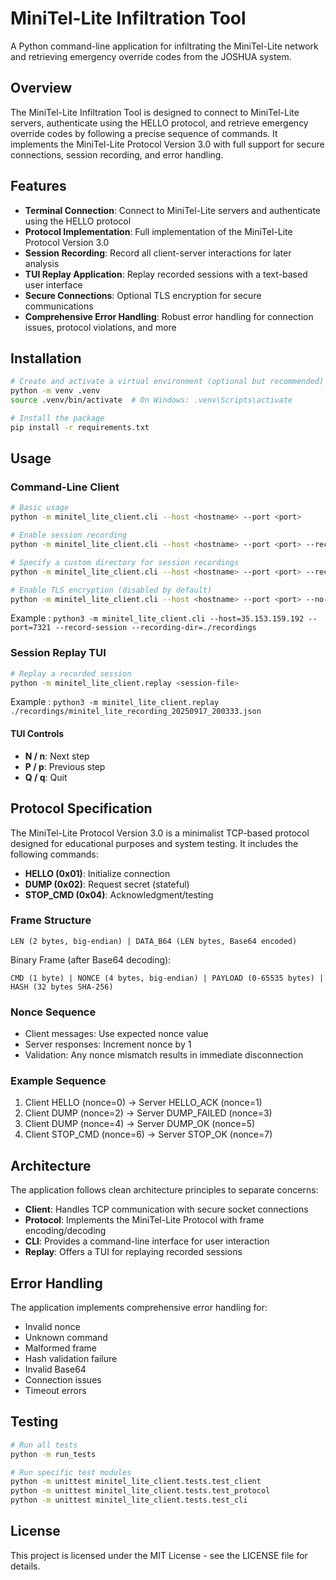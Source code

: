 # MiniTel-Lite Infiltration Tool

A Python command-line application for infiltrating the MiniTel-Lite network and retrieving emergency override codes from the JOSHUA system.

## Overview

The MiniTel-Lite Infiltration Tool is designed to connect to MiniTel-Lite servers, authenticate using the HELLO protocol, and retrieve emergency override codes by following a precise sequence of commands. It implements the MiniTel-Lite Protocol Version 3.0 with full support for secure connections, session recording, and error handling.

## Features

- **Terminal Connection**: Connect to MiniTel-Lite servers and authenticate using the HELLO protocol
- **Protocol Implementation**: Full implementation of the MiniTel-Lite Protocol Version 3.0
- **Session Recording**: Record all client-server interactions for later analysis
- **TUI Replay Application**: Replay recorded sessions with a text-based user interface
- **Secure Connections**: Optional TLS encryption for secure communications
- **Comprehensive Error Handling**: Robust error handling for connection issues, protocol violations, and more

## Installation

```bash
# Create and activate a virtual environment (optional but recommended)
python -m venv .venv
source .venv/bin/activate  # On Windows: .venv\Scripts\activate

# Install the package
pip install -r requirements.txt
```

## Usage

### Command-Line Client

```bash
# Basic usage
python -m minitel_lite_client.cli --host <hostname> --port <port>

# Enable session recording
python -m minitel_lite_client.cli --host <hostname> --port <port> --record-session

# Specify a custom directory for session recordings
python -m minitel_lite_client.cli --host <hostname> --port <port> --record-session --recording-dir ./my-recordings

# Enable TLS encryption (disabled by default)
python -m minitel_lite_client.cli --host <hostname> --port <port> --no-tls
```

Example : `python3 -m minitel_lite_client.cli --host=35.153.159.192 --port=7321 --record-session --recording-dir=./recordings`

### Session Replay TUI

```bash
# Replay a recorded session
python -m minitel_lite_client.replay <session-file>
```

Example : `python3 -m minitel_lite_client.replay ./recordings/minitel_lite_recording_20250917_200333.json`

#### TUI Controls

- **N / n**: Next step
- **P / p**: Previous step
- **Q / q**: Quit

## Protocol Specification

The MiniTel-Lite Protocol Version 3.0 is a minimalist TCP-based protocol designed for educational purposes and system testing. It includes the following commands:

- **HELLO (0x01)**: Initialize connection
- **DUMP (0x02)**: Request secret (stateful)
- **STOP_CMD (0x04)**: Acknowledgment/testing

### Frame Structure

```
LEN (2 bytes, big-endian) | DATA_B64 (LEN bytes, Base64 encoded)
```

Binary Frame (after Base64 decoding):

```
CMD (1 byte) | NONCE (4 bytes, big-endian) | PAYLOAD (0-65535 bytes) | HASH (32 bytes SHA-256)
```

### Nonce Sequence

- Client messages: Use expected nonce value
- Server responses: Increment nonce by 1
- Validation: Any nonce mismatch results in immediate disconnection

### Example Sequence

1. Client HELLO (nonce=0) → Server HELLO_ACK (nonce=1)
2. Client DUMP (nonce=2) → Server DUMP_FAILED (nonce=3)
3. Client DUMP (nonce=4) → Server DUMP_OK (nonce=5)
4. Client STOP_CMD (nonce=6) → Server STOP_OK (nonce=7)

## Architecture

The application follows clean architecture principles to separate concerns:

- **Client**: Handles TCP communication with secure socket connections
- **Protocol**: Implements the MiniTel-Lite Protocol with frame encoding/decoding
- **CLI**: Provides a command-line interface for user interaction
- **Replay**: Offers a TUI for replaying recorded sessions

## Error Handling

The application implements comprehensive error handling for:

- Invalid nonce
- Unknown command
- Malformed frame
- Hash validation failure
- Invalid Base64
- Connection issues
- Timeout errors

## Testing

```bash
# Run all tests
python -m run_tests

# Run specific test modules
python -m unittest minitel_lite_client.tests.test_client
python -m unittest minitel_lite_client.tests.test_protocol
python -m unittest minitel_lite_client.tests.test_cli
```

## License

This project is licensed under the MIT License - see the LICENSE file for details.
